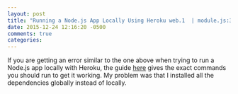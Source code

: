 ```yaml
---
layout: post
title: "Running a Node.js App Locally Using Heroku web.1  | module.js:329 Error"
date: 2015-12-24 12:16:20 -0500
comments: true
categories: 
---
```


If you are getting an error similar to the one above when trying to run a Node.js app locally with Heroku, the guide [here](https://devcenter.heroku.com/articles/deploying-nodejs) gives the exact commands you should run to get it working. My problem was that I installed all the dependencies globally instead of locally.